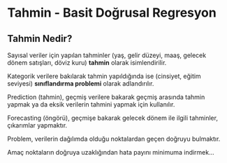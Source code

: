 # Tahmin - Basit Doğrusal Regresyon

## Tahmin Nedir?
Sayısal veriler için yapılan tahminler (yaş, gelir düzeyi, maaş, gelecek dönem satışları, döviz kuru) **tahmin** olarak isimlendirilir.

Kategorik verilere bakılarak tahmin yapıldığında ise (cinsiyet, eğitim seviyesi) **sınıflandırma problemi** olarak adlandırılır.

Prediction (tahmin), geçmiş verilere bakarak geçmiş arasında tahmin yapmak ya da eksik verilerin tahmini yapmak için kullanılır.

Forecasting (öngörü), geçmişe bakarak gelecek dönem ile ilgili tahminler, çıkarımlar yapmaktır.

Problem, verilerin dağılımda olduğu noktalardan geçen doğruyu bulmaktır.

Amaç noktaların doğruya uzaklığından hata payını minimuma indirmek...
